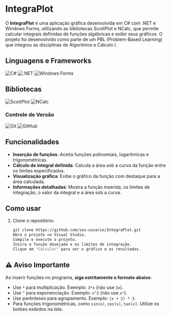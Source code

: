 # IntegraPlot

O **IntegraPlot** é uma aplicação gráfica desenvolvida em C# com .NET e Windows Forms, utilizando as bibliotecas ScottPlot e NCalc, que permite calcular integrais definidas de funções algébricas e exibir seus gráficos. O projeto foi desenvolvido como parte de um PBL (Problem-Based Learning) que integrou as disciplinas de Algoritmos e Cálculo I.

## Linguagens e Frameworks

![C#](https://img.shields.io/badge/C%23-%23239120.svg?style=for-the-badge&logo=c-sharp&logoColor=white)
![.NET](https://img.shields.io/badge/.NET-5C2D91?style=for-the-badge&logo=.net&logoColor=white)
![Windows Forms](https://img.shields.io/badge/Windows%20Forms-0078D4?style=for-the-badge&logo=windows&logoColor=white)

## Bibliotecas

![ScottPlot](https://img.shields.io/badge/ScottPlot-FF6F00?style=for-the-badge&logo=plotly&logoColor=white)
![NCalc](https://img.shields.io/badge/NCalc-2.0.0-blue?logo=.net&logoColor=white)

### Controle de Versão

![Git](https://img.shields.io/badge/Git-F05032?style=for-the-badge&logo=git&logoColor=white)
![GitHub](https://img.shields.io/badge/GitHub-181717?style=for-the-badge&logo=github&logoColor=white)

## Funcionalidades

- **Inserção de funções**: Aceita funções polinomiais, logarítmicas e trigonométricas.
- **Cálculo de integral definida**: Calcula a área sob a curva da função entre os limites especificados.
- **Visualização gráfica**: Exibe o gráfico da função com destaque para a área calculada.
- **Informações detalhadas**: Mostra a função inserida, os limites de integração, o valor da integral e a área sob a curva.

## Como usar

1. Clone o repositório:
   ```bash
   git clone https://github.com/seu-usuario/IntegraPlot.git
   Abra o projeto no Visual Studio.
   Compile e execute o projeto.
   Insira a função desejada e os limites de integração.
   Clique em "Calcular" para ver o gráfico e os resultados.

## ⚠️ Aviso Importante

Ao inserir funções no programa, **siga estritamente o formato abaixo**:

- Use `*` para multiplicação. Exemplo: `3*x` (não use `3x`).
- Use `^` para exponenciação. Exemplo: `x^2` (não use `x²`).
- Use parênteses para agrupamento. Exemplo: `(x + 2) * 3`.
- Para funções trigonométricas, como `sin(x)`, `cos(x)`, `tan(x)`. Utilize os botões exibidos na tela.

